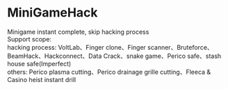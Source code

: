 # MiniGameHack
Minigame instant complete, skip hacking process \
Support scope: \
hacking process: VoltLab、Finger clone、Finger scanner、Bruteforce、BeamHack、Hackconnect、Data Crack、snake game、Perico safe、stash house safe(Imperfect) \
others: Perico plasma cutting、Perico drainage grille cutting、Fleeca & Casino heist instant drill
